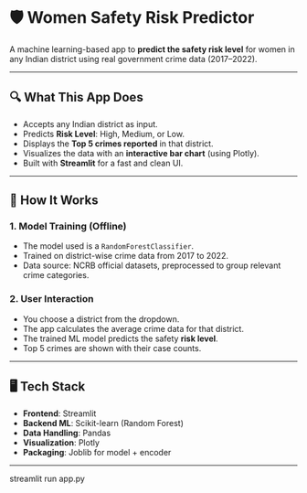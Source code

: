 # 🛡️ Women Safety Risk Predictor

A machine learning-based app to **predict the safety risk level** for women in any Indian district using real government crime data (2017–2022).

---

## 🔍 What This App Does

- Accepts any Indian district as input.
- Predicts **Risk Level**: High, Medium, or Low.
- Displays the **Top 5 crimes reported** in that district.
- Visualizes the data with an **interactive bar chart** (using Plotly).
- Built with **Streamlit** for a fast and clean UI.

---

## 🧠 How It Works

### 1. Model Training (Offline)

- The model used is a `RandomForestClassifier`.
- Trained on district-wise crime data from 2017 to 2022.
- Data source: NCRB official datasets, preprocessed to group relevant crime categories.

### 2. User Interaction

- You choose a district from the dropdown.
- The app calculates the average crime data for that district.
- The trained ML model predicts the safety **risk level**.
- Top 5 crimes are shown with their case counts.

---

## 🖥️ Tech Stack

- **Frontend**: Streamlit
- **Backend ML**: Scikit-learn (Random Forest)
- **Data Handling**: Pandas
- **Visualization**: Plotly
- **Packaging**: Joblib for model + encoder

---

streamlit run app.py
